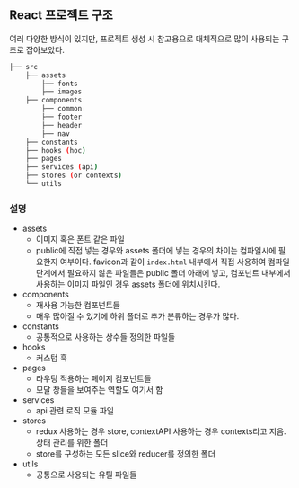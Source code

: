 ## React 프로젝트 구조

여러 다양한 방식이 있지만, 프로젝트 생성 시 참고용으로 대체적으로 많이 사용되는 구조로 잡아보았다.

```bash
├── src
    ├── assets
        ├── fonts
        ├── images
    ├── components
        ├── common
        ├── footer
        ├── header
        ├── nav
    ├── constants
    ├── hooks (hoc)
    ├── pages
    ├── services (api)
    ├── stores (or contexts)
    └── utils
```

### 설명

- assets
  - 이미지 혹은 폰트 같은 파일
  - public에 직접 넣는 경우와 assets 폴더에 넣는 경우의 차이는 컴파일시에 필요한지 여부이다. favicon과 같이 `index.html` 내부에서 직접 사용하여 컴파일 단계에서 필요하지 않은 파일들은 public 폴더 아래에 넣고, 컴포넌트 내부에서 사용하는 이미지 파일인 경우 assets 폴더에 위치시킨다.
- components
  - 재사용 가능한 컴포넌트들
  - 매우 많아질 수 있기에 하위 폴더로 추가 분류하는 경우가 많다.
- constants
  - 공통적으로 사용하는 상수들 정의한 파일들
- hooks
  - 커스텀 훅
- pages
  - 라우팅 적용하는 페이지 컴포넌트들
  - 모달 창들을 보여주는 역할도 여기서 함
- services
  - api 관련 로직 모듈 파일
- stores
  - redux 사용하는 경우 store, contextAPI 사용하는 경우 contexts라고 지음. 상태 관리를 위한 폴더
  - store를 구성하는 모든 slice와 reducer를 정의한 폴더
- utils
  - 공통으로 사용되는 유틸 파일들
